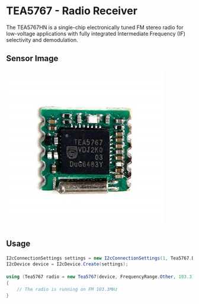 # TEA5767 - Radio Receiver
The TEA5767HN is a single-chip electronically tuned FM stereo radio for low-voltage applications with fully integrated Intermediate Frequency (IF) selectivity and demodulation. 

## Sensor Image
![](sensor.jpg)

## Usage
```C#
I2cConnectionSettings settings = new I2cConnectionSettings(1, Tea5767.DefaultI2cAddress);
I2cDevice device = I2cDevice.Create(settings);

using (Tea5767 radio = new Tea5767(device, FrequencyRange.Other, 103.3))
{
    // The radio is running on FM 103.3MHz
}
```